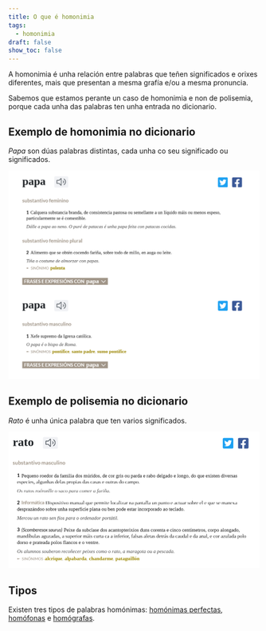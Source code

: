 ```yaml
---
title: O que é homonimia
tags:
  - homonimia
draft: false
show_toc: false
---
```

A homonimia é unha relación entre palabras que teñen significados e orixes diferentes, mais que presentan a mesma grafía e/ou a mesma pronuncia. 

Sabemos que estamos perante un caso de homonimia e non de polisemia, porque cada unha das palabras ten unha entrada no dicionario. 

## Exemplo de homonimia no dicionario

*Papa* son dúas palabras distintas, cada unha co seu significado ou significados.

![](/img/homonimia_papa.png)

## Exemplo de polisemia no dicionario

*Rato* é unha única palabra que ten varios significados.

![](/img/polisemia_rato.png)

## Tipos

Existen tres tipos de palabras homónimas: [homónimas perfectas](https://laurarubio.net/posts/homonimas-perfectas/), [homófonas](https://laurarubio.net/posts/homofonas/) e [homógrafas](https://laurarubio.net/posts/homografas/).